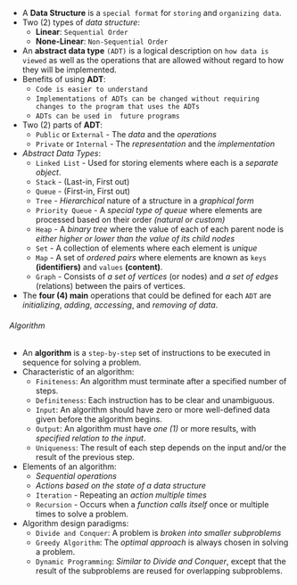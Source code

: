 - A **Data Structure** is a `special format` for `storing` and `organizing data`.
- Two (2) types of *data structure*:
	- **Linear**: `Sequential Order`
	- **None-Linear**: `Non-Sequential Order`
- An **abstract data type** `(ADT)` is a logical description on `how data is viewed` as well as the operations that are allowed without regard to how they will be implemented.
- Benefits of using **ADT**:
	- `Code is easier to understand`
	- `Implementations of ADTs can be changed without requiring changes to the program that uses the ADTs`
	- `ADTs can be used in  future programs`
- Two (2) parts of **ADT**:
	- `Public` or `External` - The *data* and the *operations*
	- `Private` or `Internal` - The *representation* and the *implementation*
- *Abstract Data Types*:
	- `Linked List` - Used for storing elements where each is a *separate object*.
	- `Stack` - (Last-in, First out)
	- `Queue` - (First-in, First out)
	- `Tree` - *Hierarchical* nature of a structure in a *graphical form*
	- `Priority Queue` - A *special type of queue* where elements are processed based on their order *(natural or custom)*
	- `Heap` - A *binary tree* where the value of each of each parent node is *either higher or lower than the value of its child nodes*
	- `Set` - A collection of elements where each element is *unique*
	- `Map` - A set of *ordered pairs* where elements are known as `keys`  **(identifiers)** and `values` **(content)**.
	- `Graph` - Consists of *a set of vertices* (or nodes) and *a set of edges* (relations) between the pairs of vertices.
- The **four (4) main** operations that could be defined for each `ADT` are *initializing*, *adding*, *accessing*, and *removing of data*.

###### Algorithm
- An **algorithm** is a `step-by-step` set of instructions to be executed in sequence for solving a problem.
- Characteristic of an algorithm:
	- `Finiteness`: An algorithm must terminate after a specified number of steps.
	- `Definiteness`: Each instruction has to be clear and unambiguous.
	- `Input`: An algorithm should have zero or more well-defined data given before the algorithm begins.
	- `Output`: An algorithm must have *one (1)* or more results, with *specified relation to the input*.
	- `Uniqueness`: The result of each step depends on the input and/or the result of the previous step.
- Elements of an algorithm:
	- *Sequential operations*
	- *Actions based on the state of a data structure*
	- `Iteration` - Repeating an *action multiple times*
	- `Recursion` - Occurs when a *function calls itself* once or multiple times to solve a problem.
- Algorithm design paradigms:
	- `Divide and Conquer`: A problem is *broken into smaller subproblems*
	- `Greedy Algorithm`: The *optimal approach* is always chosen in solving a problem.
	- `Dynamic Programming`: *Similar to Divide and Conquer*, except that the result of the subproblems are reused for overlapping subproblems.